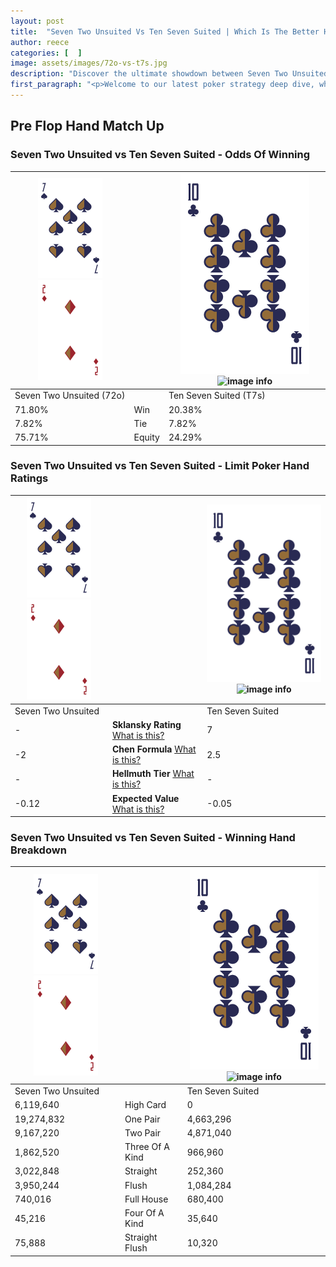 ```yaml
---
layout: post
title:  "Seven Two Unsuited Vs Ten Seven Suited | Which Is The Better Hand In Poker? A Complete Guide"
author: reece
categories: [  ]
image: assets/images/72o-vs-t7s.jpg
description: "Discover the ultimate showdown between Seven Two Unsuited and Ten Seven Suited in poker! Uncover the odds, strategies, and scenarios where one hand triumphs over the other. Get ready to up your poker game with this thrilling analysis."
first_paragraph: "<p>Welcome to our latest poker strategy deep dive, where we're pitting two distinct hands against each other in a high-stakes showdown: Seven Two Unsuited vs Ten Seven Suited.</p><p>In the dynamic world of poker, every decision counts, and knowing which hand holds the upper hand is key to your success at the table.</p><p>In this article, we'll dissect these two hands, explore the scenarios where one dominates the other, and equip you with the knowledge to make strategic choices that can tip the odds in your favor.</p><p>Get ready to unravel the intriguing dynamics of these poker hands and elevate your game to new heights.</p>"
---
```




[comment]: # (sp0)

## Pre Flop Hand Match Up

<div class="table hand-ratings" markdown="1"> 



### Seven Two Unsuited vs Ten Seven Suited - Odds Of Winning


    
| ![image info](assets/images/hand1/7.png) ![image info](assets/images/hand1/2o.png) |  | ![image info](assets/images/hand2/T.png) ![image info](assets/images/hand2/7s.png) |
| -------- | -------- | -------- |
| Seven Two Unsuited (72o) |  | Ten Seven Suited (T7s) |
| 71.80% | Win | 20.38% |
| 7.82% | Tie | 7.82% |
| 75.71% | Equity | 24.29% |




[comment]: # (sp1)



### Seven Two Unsuited vs Ten Seven Suited - Limit Poker Hand Ratings


    
| ![image info](assets/images/hand1/7.png) ![image info](assets/images/hand1/2o.png) |  | ![image info](assets/images/hand2/T.png) ![image info](assets/images/hand2/7s.png) |
| -------- | -------- | -------- |
| Seven Two Unsuited |  | Ten Seven Suited |
| - | **Sklansky Rating** [What is this?](/sklansky-rating-explained) | 7 |
| -2 | **Chen Formula** [What is this?](/chen-formula-explained) | 2.5 |
| - | **Hellmuth Tier** [What is this?](/Hellmuth-tier-explained) | - |
| -0.12 | **Expected Value** [What is this?](/expected-value-explained) | -0.05 |




[comment]: # (sp2)



### Seven Two Unsuited vs Ten Seven Suited - Winning Hand Breakdown


    
| ![image info](assets/images/hand1/7.png) ![image info](assets/images/hand1/2o.png) |  | ![image info](assets/images/hand2/T.png) ![image info](assets/images/hand2/7s.png) |
| -------- | -------- | -------- |
| Seven Two Unsuited |  | Ten Seven Suited |
| 6,119,640 | High Card | 0 |
| 19,274,832 | One Pair | 4,663,296 |
| 9,167,220 | Two Pair | 4,871,040 |
| 1,862,520 | Three Of A Kind | 966,960 |
| 3,022,848 | Straight | 252,360 |
| 3,950,244 | Flush | 1,084,284 |
| 740,016 | Full House | 680,400 |
| 45,216 | Four Of A Kind | 35,640 |
| 75,888 | Straight Flush | 10,320 |




[comment]: # (sp3)



</div>

[comment]: # (sp4)



[comment]: # (sp5)

